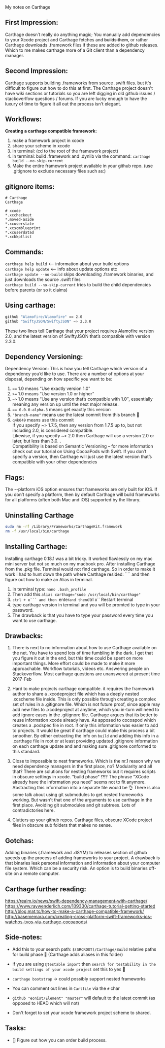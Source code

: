 My notes on Carthage<!--more--> 

## First Impression:

Carthage doesn’t really do anything magic; You manually add dependencies to your Xcode project and Carthage fetches and ~~builds them~~, or rather Carthage downloads .framework files if these are added to github releases. Which to me makes carthage more of a Git client than a dependency manager. 

## Second Impression:
Carthage supports building .frameworks from source .swift files. but it's difficult to figure out how to do this at first. The Carthage project doesn't have wiki sections or tutorials so you are left digging in old github issues / stackoverlfow questions / forums. If you are lucky enough to have the luxury of time to figure it all out the process isn't elegant. 

## Workflows:

**Creating a carthage compatible framework:** 
1. make a framework project in xcode  
2. share your scheme in xcode  
3. in terminal: (cd to the root of the framework project)  
4. in terminal: build .framework and .dynlib via the command: ``carthage build --no-skip-current``  
5. Make the entire framework project available in your github repo. (use .gitignore to exclude necessary files such as:)  

## gitignore items:

```
# Carthage
Carthage

# xcode 
*.xccheckout
*.moved-aside
*.xcuserstate
*.xcscmblueprint
*.xcuserdatad
*.xcbkptlist
```

## Commands:

``carthage help build`` <-- information about your build options  
``carthage help update`` <-- info about update options etc  
``carthage update --no-build`` skips downloading .framework binaries, and just downloads the source .swift files  
``carthage build --no-skip-current`` tries to build the child dependencies before parents (or so it claims)  

## Using carthage:
```bash
github "Alamofire/Alamofire" == 2.0
github "SwiftyJSON/SwiftyJSON" ~> 2.3.0
```
These two lines tell Carthage that your project requires Alamofire version 2.0, and the latest version of SwiftyJSON that’s compatible with version 2.3.0.


## Dependency Versioning:

Dependency Version: This is how you tell Carthage which version of a dependency you’d like to use. There are a number of options at your disposal, depending on how specific you want to be:  
1. ``==`` 1.0 means “Use exactly version 1.0”    
2. ``>=`` 1.0 means “Use version 1.0 or higher”    
3. ``~>`` 1.0 means “Use any version that’s compatible with 1.0″, essentially meaning any version up until the next major release.  
4. ``== 0.0.0-alpha.3`` means get exactly this version  
5. ``"branch-name"`` means use the latest commit from this branch 🔑  
6. ``q4k049`` means use this commit   
If you specify ~> 1.7.5, then any version from 1.7.5 up to, but not including 2.0, is considered compatible.    
Likewise, if you specify ~> 2.0 then Carthage will use a version 2.0 or later, but less than 3.0. .  
Compatibility is based on Semantic Versioning – for more information check out our tutorial on Using CocoaPods with Swift. If you don’t specify a version, then Carthage will just use the latest version that’s compatible with your other dependencies   


## Flags:
The --platform iOS option ensures that frameworks are only built for iOS. If you don’t specify a platform, then by default Carthage will build frameworks for all platforms (often both Mac and iOS) supported by the library.

## Uninstalling Carthage

```bash
sudo rm -rf /Library/Frameworks/CarthageKit.framework
rm -f /usr/local/bin/carthage
```


## Installing Carthage:

Installing carthage 0.18.1 was a bit tricky. It worked flawlessly on my mac mini server but not so much on my macbook pro. 
After installing Carthage from the .pkg file. Terminal would not find carthage. So in order to make it work i had to hunt down the path where Carthage resided: ```` and then figure out how to make an Alias in terminal. 

1. In terminal type: ``nano .bash_profile``  
2. Then add this ``alias carthage="sudo /usr/local/bin/carthage"``  
3. ``ctrl + o``` and then ``enter`` and then ``ctrl x`` Restart terminal  
4. type carthage version in terminal and you will be promted to type in your password. 
5. The drawback is that you have to type your password every time you want to use carthage. 

## Drawbacks:  
1. There is next to no information about how to use Carthage available on the net. You have to spend lots of time fumbling in the dark. I get that you figure it out in the end, but this time could be spent on more important things. More effort could be made to make it more approachable. Workflow tutorials, videos etc. Answering people on Stackoverflow. Most carthage questions are unanswered at present time 2017-Feb  
 
2. Hard to make projects carthage compatible. it requires the framework author to share a .xcodeproject file which has a deeply nested .xcscheme file inside. This is only possible through creating a complex set of rules in a .gitignore file. Which is not future proof, since apple may add new files to .xcodeproject at anytime, which you in-turn will need to add ignore cases in the .gitignore file. Carthage argues that its better to reuse information xcode already have. As apposed to cocoapod which creates a .podspec file in root. If only this information was easier to add to projects. It would be great if carthage could make this process a bit smoother. By either extracting the info on ``build`` and adding this info in a .carthage file in root or at least providing updated .gitignore information on each carthage update and and making sure .gitignore conformed to this standard. 

3. Close to impossible to nest frameworks. Which is the nr.1 reason why we need dependency managers in the first place, no? Modularity and all that? There are solutions for nesting frameworks but it requires scripts in obscure settings in xcode. "build phase" !?!? The phrase "XCode already have the information you need" seems not to fit anymore. Abstracting this information into a separate file would be 👌 There is also some talk about using git submodules to get nested frameworks working. But wasn't that one of the arguments to use carthage in the first place. Avoiding git submodules and git subtrees. Lots of contradictories here. 

4. Clutters up your github repos. Carthage files, obscure XCode project files in obscure sub folders that makes no sense. 

## Gotchas:

Adding binaries (.framework and .dSYM) to releases section of github speeds up the process of adding frameworks to your project. A drawback is that binaries leak personal information and information about your computer file system. Which can be a security risk. An option is to build binaries off-site on a remote computer. 

## Carthage further reading:
https://realm.io/news/swift-dependency-management-with-carthage/  
https://www.raywenderlich.com/109330/carthage-tutorial-getting-started  
http://blog.mat.tc/how-to-make-a-carthage-compatible-framework/  
http://basememara.com/creating-cross-platform-swift-frameworks-ios-watchos-tvos-via-carthage-cocoapods/  

## Side-notes:

- Add this to your search path: ``$(SRCROOT)/Carthage/Build``  relative paths for build phase 🔑  (Carthage adds aliases in this folder)

- If you are using ``@testable import`` then ``search for testability in the build settings of your xcode project`` set this to yes 🔑  

- ``carthage bootstrap`` -> could possibly support nested frameworks  

- You can comment out lines in ``Cartfile`` via the ``#`` char

- ``github "eonist/Element" "master"`` will default to the latest commit (as opposed to HEAD which will not)

- Don't forget to set your xcode framework project scheme to shared. 


## Tasks: 

- [] Figure out how you can order build process. 